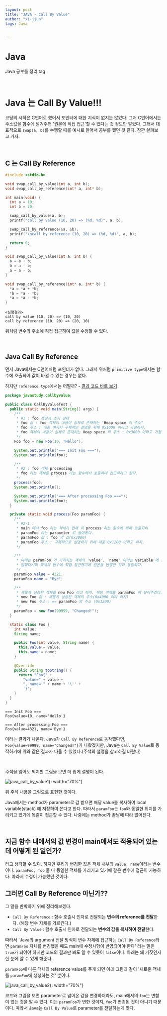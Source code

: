 ```yaml
---
layout: post
title: "JAVA - Call By Value"
author: "xi-jjun"
tags: Java


---
```


# Java

Java 공부를 정리 tag

<br>

# Java 는 Call By Value!!!

코딩의 시작은 C언어로 했어서 포인터에 대한 지식이 없지는 않았다. 그저 C언어에서는 주소값을 함수에 넘겨주면 '원본에 직접 접근'할 수 있다는 것 정도만 알았다. 그래서 대표적으로 `swap(a, b)`를 수행할 때를 예시로 들어서 공부를 했던 것 같다. 잠깐 살펴보고 가자.

<br>

## C 는 Call By Reference

```c
#include <stdio.h>

void swap_call_by_value(int a, int b);
void swap_call_by_reference(int* a, int* b);

int main(void) {
  int a = 10;
  int b = 20;

  swap_call_by_value(a, b);
  printf("call by value (10, 20) => (%d, %d)", a, b);

  swap_call_by_reference(&a, &b);
  printf("\ncall by reference (10, 20) => (%d, %d)", a, b);

  return 0;
}

void swap_call_by_value(int a, int b) {
  a = a + b;
  b = a - b;
  a = a - b;
}

void swap_call_by_reference(int* a, int* b) {
  *a = *a + *b;
  *b = *a - *b;
  *a = *a - *b;
}
```

```console
<실행결과>
call by value (10, 20) => (10, 20)
call by reference (10, 20) => (20, 10)
```

위처럼 변수의 주소에 직접 접근하여 값을 수정할 수 있다. 

<br>

## Java Call By Reference

먼저 Java에서는 C언어처럼 포인터가 없다. 그래서 위처럼 `primitive type`에서는 함수에 호출되어 값이 바뀔 수 있는 경우는 없다. 

하지만 `reference type`에서는 어떨까? - [결과 코드 바로 보기](https://github.com/xi-jjun/data-structure-and-algorithm/blob/master/src/javastudy/callbyvalue/CallByValueTest.java)

```java
package javastudy.callbyvalue;

public class CallByValueTest {
  public static void main(String[] args) {
    /**
     * #1 : foo 생성과 초기 상태
     * foo 값 : foo 객체의 내용이 실제로 존재하는 "Heap space 의 주소"
     * foo 주소 : 대충 여기서 구체적인 설명을 위해 0x1000 이라고 가정하자.
     * foo 객체의 내용이 실제로 존재하는 Heap space 의 주소 : 0x3000 이라고 가정하자.
     */
    Foo foo = new Foo(10, "Hello");

    System.out.println("=== Init Foo ===");
    System.out.println(foo);

    /**
     * #2 : foo 객체 processing
     * foo 라는 객체를 process 라는 함수에서 호출하여 접근하려고 한다.
     */
    process(foo);
    System.out.println();

    System.out.println("=== After processing Foo ===");
    System.out.println(foo);
  }

  private static void process(Foo paramFoo) {
    /**
     * #2-1 :
     * main 에서 foo 라는 객체가 현재 이 process 라는 함수에 의해 호출되어
     * paramFoo 라는 parameter 로 들어왔다.
     * paramFoo 값 : foo 의 값(0x3000)
     * paramFoo 주소 : 구체적으로 설명하기 위해 대충 0x1200 이라고 하자.
     */

    /**
     * 아래는 paramFoo 가 가리키는 객체의 'value', 'name' 이라는 variable 에 접근하는 것이다.
     * 말했다시피 객체의 변수에 직접 접근했기에 원본을 변경한 것과 동일하다.
     */
    paramFoo.value = 4321;
    paramFoo.name = "Bye";

    /**
     * 새롭게 생성된 객체를 new Foo 라고 하자. 해당 객체를 paramFoo 에 넣어주겠다.
     * new Foo 값 : 새롭게 생성된 객체의 주소(0x4000 이라 하자)
     * new Foo 주소 : == paramFoo 의 주소 (0x1200)
     */
    paramFoo = new Foo(99999, "Changed!");
  }

  static class Foo {
    int value;
    String name;

    public Foo(int value, String name) {
      this.value = value;
      this.name = name;
    }

    @Override
    public String toString() {
      return "Foo{" +
        "value=" + value +
        ", name='" + name + '\'' +
        '}';
    }
  }
}
```

```console
=== Init Foo ===
Foo{value=10, name='Hello'}

=== After processing Foo ===
Foo{value=4321, name='Bye'}
```

이라는 결과가 나온다. Java가 `Call By Reference`로 동작했다면, `Foo{value=99999, name="Changed!"}`가 나왔겠지만, Java는 `Call By Value`로 동작하기에 위와 같은 결과가 나올 수 있었다.(주석의 설명을 참고하길 바란다)

<br>

주석을 읽어도 되지만 그림을 보면 더 쉽게 설명이 된다.

![java_call_by_value1](https://github.com/xi-jjun/xi-jjun.github.io/blob/master/_posts/java/img/java_call_by_value1.png?raw=True){: width="70%"}

위 주석 내용을 그림으로 표현한 것이다.

Java에서는 method가 parameter로 값 받으면 해당 value를 복사하여 local variable(stack) 에 저장하여 쓴다고 한다. 따라서 `paramFoo`는 `foo`와 동일한 위치를 가리키고 있기에 똑같이 접근할 수 있다. 나중에는 method가 끝남에 따라 없어진다.

<br>

## 지금 함수 내에서의 값 변경이 main에서도 적용되어 있는데 어떻게 된 일인가?

라고 생각할 수 있다. 하지만 우리가 변경한 값은 객체 내부의 `value, name`이라는 변수이다. `paramFoo, foo` 둘 다 동일한 객체를 가리키고 있기에 같은 변수에 접근이 가능하다. 따라서 수정이 가능했던 것이다. 

## 그러면 Call By Reference 아닌가??

그 말을 반박하기 위해 정리해보겠다.

- `Call By Reference` : 함수 호출시 인자로 전달되는 **변수의 reference를 전달**한다. (해당 변수 자체를 가르킨다.)
- `Call By Value` : 함수 호출시 인자로 전달되는 **변수의 값을 복사하여 전달**한다. 

따라서 'Java의 argument 전달 방식이 변수 자체에 접근하는 `Call By Reference`라면 `paramFoo` 자체를 변경했을 때도 main에 수정사항이 반영되어야 한다' 라는 말은 `true`가 되어야 하지만 코드의 결과만 봐도 알 수 있듯이 `false`이다. 아래는 왜 거짓인지 한 눈에 알 수 있게 해준다.

 `paramFoo`에 다른 객체의 reference value를 주게 되면 아래 그림과 같이 '새로운 객체를 `paramFoo`에 생성하는 것' 뿐이다.

![java_call_by_value2](https://github.com/xi-jjun/xi-jjun.github.io/blob/master/_posts/java/img/java_call_by_value2.png?raw=True){: width="70%"}

코드와 그림을 보면 parameter로 넘어온 값을 변경하더라도, main에서의 `foo`는 변함이 없는 것을 알 수 있다. 이는 `paramFoo`가 변한 것이지, `foo`가 변경된 것이 아니기 때문이다. 따라서 Java는 `Call By Value`로 parameter를 전달하는게 맞다.
